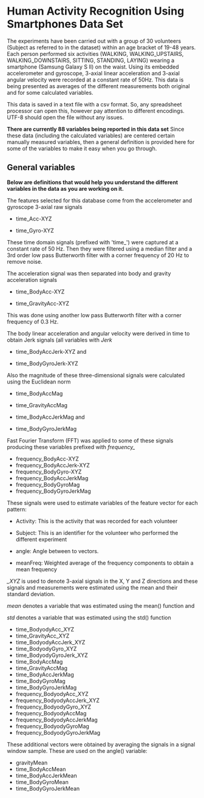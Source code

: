 Human Activity Recognition Using Smartphones Data Set
=======================================================
The experiments have been carried out with a group of 30 volunteers (Subject as referred to in the dataset) within an age bracket of 19-48 years. Each person performed six activities (WALKING, WALKING_UPSTAIRS, WALKING_DOWNSTAIRS, SITTING, STANDING, LAYING) wearing a smartphone (Samsung Galaxy S II) on the waist. Using its embedded accelerometer and gyroscope, 3-axial linear acceleration and 3-axial angular velocity were recorded at a constant rate of 50Hz. This data is being presented as averages of the different measurements both original and for some calculated variables.

This data is saved in a text file with a csv format. So, any spreadsheet processor can open this, however pay attention to different encodings. UTF-8 should open the file without any issues.

**There are currently 88 variables being reported in this data set**
Since these data (including the calculated variables) are centered certain manually measured variables, then a 
general definition is provided here for some of the variables to make it easy when you go through.

## General variables
**Below are definitions that would help you understand the different variables in the data as you are working on it.**

The features selected for this database come from the accelerometer and gyroscope 3-axial raw signals 
* time_Acc-XYZ

* time_Gyro-XYZ 

These time domain signals (prefixed with 'time_') were captured at a constant rate of 50 Hz. Then they were filtered using a median filter and a 3rd order low pass Butterworth filter with a corner frequency of 20 Hz to remove noise. 

The acceleration signal was then separated into body and gravity acceleration signals 
* time_BodyAcc-XYZ 

* time_GravityAcc-XYZ

This was done using another low pass Butterworth filter with a corner frequency of 0.3 Hz. 

The body linear acceleration and angular velocity were derived in time to obtain Jerk signals (all variables with *Jerk*
* time_BodyAccJerk-XYZ and 

* time_BodyGyroJerk-XYZ

Also the magnitude of these three-dimensional signals were calculated using the Euclidean norm 
* time_BodyAccMag 

* time_GravityAccMag 

* time_BodyAccJerkMag and

* time_BodyGyroJerkMag 

Fast Fourier Transform (FFT) was applied to some of these signals producing these variables prefixed with *frequency_*
* frequency_BodyAcc-XYZ
* frequency_BodyAccJerk-XYZ
* frequency_BodyGyro-XYZ
* frequency_BodyAccJerkMag
* frequency_BodyGyroMag
* frequency_BodyGyroJerkMag

These signals were used to estimate variables of the feature vector for each pattern:  

* Activity: This is the activity that was recorded for each volunteer

* Subject: This is an identifier for the volunteer who performed the different experiment

* angle: Angle between to vectors.

* meanFreq: Weighted average of the frequency components to obtain a mean frequency

*_XYZ* is used to denote 3-axial signals in the X, Y and Z directions and these signals and measurements were estimated using the mean and their standard deviation.

*mean* denotes a variable that was estimated using the mean() function and

*std* denotes a variable that was estimated using the std() function

* time_BodyodyAcc_XYZ
* time_GravityAcc_XYZ
* time_BodyodyAccJerk_XYZ
* time_BodyodyGyro_XYZ
* time_BodyodyGyroJerk_XYZ
* time_BodyAccMag
* time_GravityAccMag
* time_BodyAccJerkMag
* time_BodyGyroMag
* time_BodyGyroJerkMag
* frequency_BodyodyAcc_XYZ
* frequency_BodyodyAccJerk_XYZ
* frequency_BodyodyGyro_XYZ
* frequency_BodyodyAccMag
* frequency_BodyodyAccJerkMag
* frequency_BodyodyGyroMag
* frequency_BodyodyGyroJerkMag


These additional vectors were obtained by averaging the signals in a signal window sample. These are used on the angle() variable:
* gravityMean
* time_BodyAccMean
* time_BodyAccJerkMean
* time_BodyGyroMean
* time_BodyGyroJerkMean
